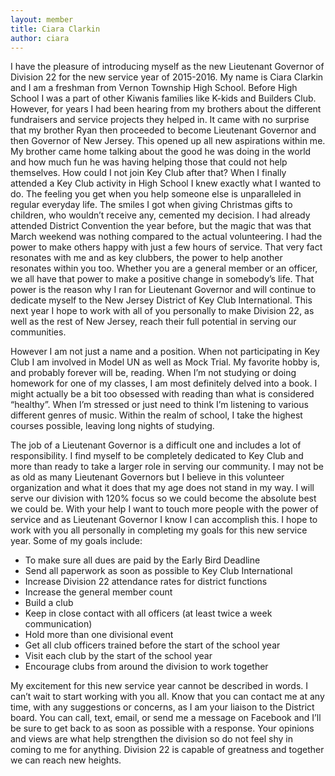 ```yaml
---
layout: member
title: Ciara Clarkin
author: ciara
---
```


I have the pleasure of introducing myself as the new Lieutenant Governor of Division 22 for the new service
year of 2015-2016. My name is Ciara Clarkin and I am a freshman from Vernon Township High School. Before High
School I was a part of other Kiwanis families like K-kids and Builders Club. However, for years I had been hearing
from my brothers about the different fundraisers and service projects they helped in. It came with no surprise that my
brother Ryan then proceeded to become Lieutenant Governor and then Governor of New Jersey. This opened up all
new aspirations within me. My brother came home talking about the good he was doing in the world and how much fun
he was having helping those that could not help themselves. How could I not join Key Club after that? When I finally
attended a Key Club activity in High School I knew exactly what I wanted to do. The feeling you get when you help
someone else is unparalleled in regular everyday life. The smiles I got when giving Christmas gifts to children, who
wouldn’t receive any, cemented my decision. I had already attended District Convention the year before, but the magic
that was that March weekend was nothing compared to the actual volunteering. I had the power to make others
happy with just a few hours of service. That very fact resonates with me and as key clubbers, the power to help another resonates within you too. Whether you are a general member or an officer, we all have that power to make a positive change in somebody’s life. That power is the reason why I ran for Lieutenant Governor and will continue to dedicate myself to the New Jersey District of Key Club International. This next year I hope to work with all of you personally to make Division 22, as well as the rest of New Jersey, reach their full potential in serving our communities.

However I am not just a name and a position. When not participating in Key Club I am involved in Model
UN as well as Mock Trial. My favorite hobby is, and probably forever will be, reading. When I’m not studying or
doing homework for one of my classes, I am most definitely delved into a book. I might actually be a bit too obsessed
with reading than what is considered “healthy”. When I’m stressed or just need to think I’m listening to various
different genres of music. Within the realm of school, I take the highest courses possible, leaving long nights of
studying.

The job of a Lieutenant Governor is a difficult one and includes a lot of responsibility. I find myself to be
completely dedicated to Key Club and more than ready to take a larger role in serving our community. I may not be as old as many Lieutenant Governors but I believe in this volunteer organization and what it does that my age does not
stand in my way. I will serve our division with 120% focus so we could become the absolute best we could be. With
your help I want to touch more people with the power of service and as Lieutenant Governor I know I can accomplish
this. I hope to work with you all personally in completing my goals for this new service year. Some of my goals
include:

- To make sure all dues are paid by the Early Bird Deadline
- Send all paperwork as soon as possible to Key Club International
- Increase Division 22 attendance rates for district functions
- Increase the general member count
- Build a club
- Keep in close contact with all officers (at least twice a week communication)
- Hold more than one divisional event
- Get all club officers trained before the start of the school year
- Visit each club by the start of the school year
- Encourage clubs from around the division to work together

My excitement for this new service year cannot be described in words. I can’t wait to start working with you
all. Know that you can contact me at any time, with any suggestions or concerns, as I am your liaison to the District
board. You can call, text, email, or send me a message on Facebook and I’ll be sure to get back to as soon as possible
with a response. Your opinions and views are what help strengthen the division so do not feel shy in coming to me
for anything. Division 22 is capable of greatness and together we can reach new heights.